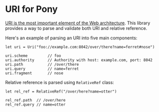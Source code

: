 URI for Pony
============

[URI is the most important element of the Web architecture][1]. This library provides a way to parse and validate both URI and relative reference.

Here's an example of parsing an URI into five main components:

```pony
let uri = Uri("foo://example.com:8042/over/there?name=ferret#nose")

uri.scheme         // foo
uri.authority      // Authority with host: example.com, port: 8042 
uri.path           // /over/there
uri.query          // name=ferret
uri.fragment       // nose
```

Relative reference is parsed using `RelativeRef` class:

```pony
let rel_ref = RelativeRef("/over/here?name=otter")

rel_ref.path  // /over/here
rel_ref.query // name=otter
```

[1]: http://www.ics.uci.edu/~fielding/pubs/dissertation/evaluation.htm#sec_6_2
